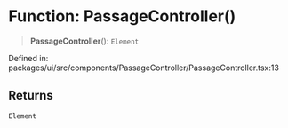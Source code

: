 # Function: PassageController()

> **PassageController**(): `Element`

Defined in: packages/ui/src/components/PassageController/PassageController.tsx:13

## Returns

`Element`

